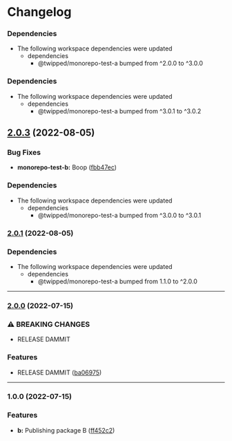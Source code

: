 # Changelog

### Dependencies

* The following workspace dependencies were updated
  * dependencies
    * @twipped/monorepo-test-a bumped from ^2.0.0 to ^3.0.0

### Dependencies

* The following workspace dependencies were updated
  * dependencies
    * @twipped/monorepo-test-a bumped from ^3.0.1 to ^3.0.2

## [2.0.3](https://github.com/Twipped/monorepo-sandbox/compare/monorepo-test-b-v2.0.2...monorepo-test-b-v2.0.3) (2022-08-05)


### Bug Fixes

* **monorepo-test-b:** Boop ([fbb47ec](https://github.com/Twipped/monorepo-sandbox/commit/fbb47ece59f61a34594807131fb66de9c10fe2ef))


### Dependencies

* The following workspace dependencies were updated
  * dependencies
    * @twipped/monorepo-test-a bumped from ^3.0.0 to ^3.0.1

### [2.0.1](https://www.github.com/Twipped/monorepo-sandbox/compare/monorepo-test-b-v2.0.0...monorepo-test-b-v2.0.1) (2022-08-05)


### Dependencies

* The following workspace dependencies were updated
  * dependencies
    * @twipped/monorepo-test-a bumped from 1.1.0 to ^2.0.0

---

### [2.0.0](https://github.com/twipped/monorepo-sandbox/compare/@twipped/monorepo-test-b@1.0.0...@twipped/monorepo-test-b@2.0.0) (2022-07-15)

### ⚠ BREAKING CHANGES

* RELEASE DAMMIT

### Features

* RELEASE DAMMIT ([ba06975](https://github.com/twipped/monorepo-sandbox/commit/ba069750a88a7cba05af21314b006f3e2d09436b))

---

### 1.0.0 (2022-07-15)


### Features

* **b:** Publishing package B ([ff452c2](https://github.com/twipped/monorepo-sandbox/commit/ff452c29bca6f8efc7fe6552a0183cec5b21da61))
